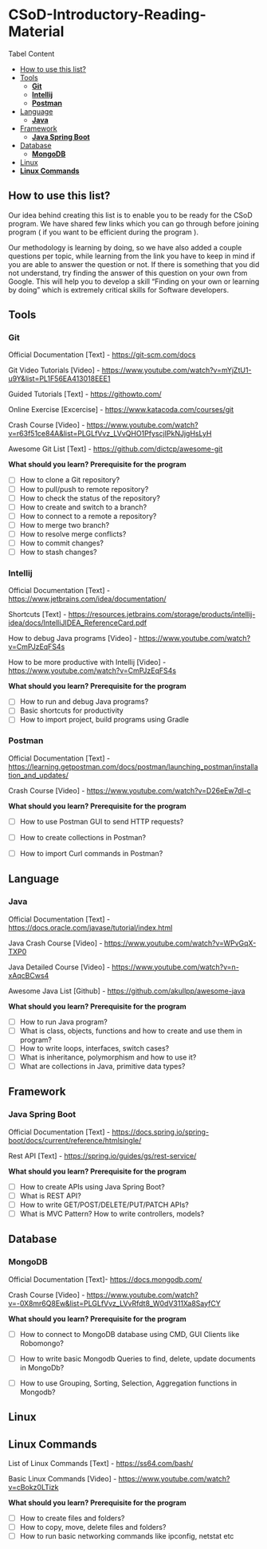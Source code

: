 # CSoD-Introductory-Reading-Material
Tabel Content

<!-- vscode-markdown-toc -->
* [How to use this list?](#Howtousethislist)
* [Tools](#Tools)
	* [**Git**](#Git)
	* [**Intellij**](#Intellij)
	* [**Postman**](#Postman)
* [Language](#Language)
	* [**Java**](#Java)
* [Framework](#Framework)
	* [**Java Spring Boot**](#JavaSpringBoot)
* [Database](#Database)
	* [**MongoDB**](#MongoDB)
* [Linux](#Linux)
* [**Linux Commands**](#LinuxCommands)

<!-- vscode-markdown-toc-config
	numbering=false
	autoSave=true
	/vscode-markdown-toc-config -->
<!-- /vscode-markdown-toc -->


## <a name='Howtousethislist'></a>How to use this list?
Our idea behind creating this list is to enable you to be ready for the CSoD program. 
We have shared few links which you can go through before joining program ( if you want to be efficient during the program ). 

Our methodology is learning by doing, so we have also added a couple questions per topic, while learning from the link you have to keep in mind if you are able to answer the question or not. If there is something that you did not understand, try finding the answer of this question on your own from Google. This will help you to develop a skill “Finding on your own or learning by doing” which is extremely critical skills for Software developers. 


## <a name='Tools'></a>Tools 
### <a name='Git'></a>**Git**

Official Documentation [Text] - https://git-scm.com/docs 

Git Video Tutorials [Video] - https://www.youtube.com/watch?v=mYjZtU1-u9Y&list=PL1F56EA413018EEE1

Guided Tutorials [Text] - https://githowto.com/

Online Exercise [Excercise] - https://www.katacoda.com/courses/git

Crash Course [Video] - https://www.youtube.com/watch?v=r63f51ce84A&list=PLGLfVvz_LVvQHO1PfyscjIPkNJjgHsLyH

Awesome Git List [Text] - https://github.com/dictcp/awesome-git
		
**What should you learn? Prerequisite for the program**
- [ ] How to clone a Git repository?
- [ ] How to pull/push to remote repository?
- [ ] How to check the status of the repository?
- [ ] How to create and switch to a branch?
- [ ] How to connect to a remote a repository?
- [ ] How to merge two branch?
- [ ] How to resolve merge conflicts?
- [ ] How to commit changes?
- [ ] How to stash changes?
			
<!-- ##   <a name='Postman'></a>2.2. Postman  -->
### <a name='Intellij'></a>**Intellij**
Official Documentation [Text] - https://www.jetbrains.com/idea/documentation/

Shortcuts [Text] - https://resources.jetbrains.com/storage/products/intellij-idea/docs/IntelliJIDEA_ReferenceCard.pdf

How to debug Java programs [Video] - https://www.youtube.com/watch?v=CmPJzEqFS4s

How to be more productive with Intellij [Video] - 
https://www.youtube.com/watch?v=CmPJzEqFS4s

		
**What should you learn? Prerequisite for the program**
- [ ] How to run and debug Java programs?
- [ ] Basic shortcuts for productivity
- [ ] How to import project, build programs using Gradle

### <a name='Postman'></a>**Postman**

Official Documentation [Text] - https://learning.getpostman.com/docs/postman/launching_postman/installation_and_updates/

Crash Course [Video] - https://www.youtube.com/watch?v=D26eEw7dI-c

**What should you learn? Prerequisite for the program**
- [ ] How to use Postman GUI to send HTTP requests?
- [ ] How to create collections in Postman?
- [ ] How to import Curl commands in Postman?


## <a name='Language'></a>Language
### <a name='Java'></a>**Java**

Official Documentation [Text] - https://docs.oracle.com/javase/tutorial/index.html

Java Crash Course [Video] - https://www.youtube.com/watch?v=WPvGqX-TXP0

Java Detailed Course [Video] - https://www.youtube.com/watch?v=n-xAqcBCws4

Awesome Java List [Github] - https://github.com/akullpp/awesome-java
		
**What should you learn? Prerequisite for the program**
- [ ] How to run Java program?
- [ ] What is class, objects, functions and how to create and use them in program?
- [ ] How to write loops, interfaces, switch cases?
- [ ] What is inheritance, polymorphism and how to use it?
- [ ] What are collections in Java, primitive data types? 

<!-- ## Javascript
Official documentation - https://developer.mozilla.org/bm/docs/Web/JavaScript -->

## <a name='Framework'></a>Framework 
### <a name='JavaSpringBoot'></a>**Java Spring Boot**

Official Documentation [Text] - https://docs.spring.io/spring-boot/docs/current/reference/htmlsingle/

Rest API [Text] - https://spring.io/guides/gs/rest-service/

**What should you learn? Prerequisite for the program**
- [ ] How to create APIs using Java Spring Boot?
- [ ] What is REST API?
- [ ] How to write GET/POST/DELETE/PUT/PATCH APIs?
- [ ] What is MVC Pattern? How to write controllers, models?
	
## <a name='Database'></a>Database
### <a name='MongoDB'></a>**MongoDB**

Official Documentation [Text]- https://docs.mongodb.com/

Crash Course [Video] - https://www.youtube.com/watch?v=-0X8mr6Q8Ew&list=PLGLfVvz_LVvRfdt8_W0dV311Xa8SayfCY


**What should you learn? Prerequisite for the program**
- [ ] How to connect to MongoDB database using CMD, GUI Clients like Robomongo? 
- [ ] How to write basic Mongodb Queries to find, delete, update documents in MongoDb?
- [ ] How to use Grouping, Sorting, Selection, Aggregation functions in Mongodb?


## <a name='Linux'></a>Linux 
## <a name='LinuxCommands'></a>**Linux Commands**

List of Linux Commands [Text] - https://ss64.com/bash/

Basic Linux Commands [Video] - https://www.youtube.com/watch?v=cBokz0LTizk


**What should you learn? Prerequisite for the program**
- [ ] How to create files and folders?
- [ ] How to copy, move, delete files and folders?
- [ ] How to run basic networking commands like ipconfig, netstat etc